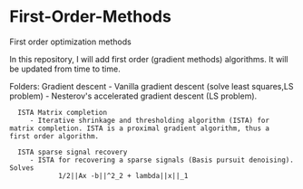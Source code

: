 # First-Order-Methods
First order optimization methods

In this repository, I will add first order (gradient methods) algorithms. It will be updated from time to time.

Folders:
      Gradient descent
         - Vanilla gradient descent (solve least squares,LS problem)
         - Nesterov's accelerated gradient descent (LS problem).
         
      ISTA Matrix completion
         - Iterative shrinkage and thresholding algorithm (ISTA) for matrix completion. ISTA is a proximal gradient algorithm, thus a                first order algorithm.
         
      ISTA sparse signal recovery
         - ISTA for recovering a sparse signals (Basis pursuit denoising). Solves
                1/2||Ax -b||^2_2 + lambda||x||_1
